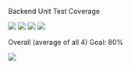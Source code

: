 Backend Unit Test Coverage

![](https://img.shields.io/badge/Coverage-42%25-F2C572.svg?style=flat&logo=jest&label=Statements&prefix=$statements$) ![](https://img.shields.io/badge/Coverage-17%25-F2C572.svg?style=flat&logo=jest&label=Branches&prefix=$branches$) ![](https://img.shields.io/badge/Coverage-23%25-F2C572.svg?style=flat&logo=jest&label=Functions&prefix=$functions$) ![](https://img.shields.io/badge/Coverage-41%25-F2C572.svg?style=flat&logo=jest&label=Lines&prefix=$lines$)

Overall (average of all 4) Goal: 80%

![](https://img.shields.io/badge/Coverage-30%25-F2C572.svg?style=flat&logo=jest&label=Overall&prefix=$coverage$)